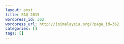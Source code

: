 ```yaml
---
layout: post
title: FAQ 2015
wordpress_id: 362
wordpress_url: http://ioimalaysia.org/?page_id=362
categories: []
tags: []
---
```


